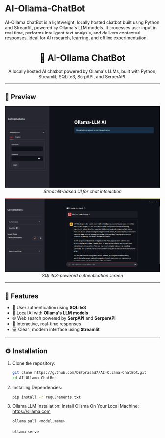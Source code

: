 # AI-Ollama-ChatBot
AI-Ollama ChatBot is a lightweight, locally hosted chatbot built using Python and Streamlit, powered by Ollama's LLM models. It processes user input in real time, performs intelligent text analysis, and delivers contextual responses. Ideal for AI research, learning, and offline experimentation.

<h1 align="center">🤖 AI-Ollama ChatBot</h1>

<p align="center">
  A locally hosted AI chatbot powered by Ollama's LLMs, built with Python, Streamlit, SQLite3, SerpAPI, and SerperAPI.
</p>

---

## 📸 Preview

<!-- Add your screenshots below -->
<p align="center">
  <img src="images/screenshot1.png" alt="ChatBot Home UI" width="600"/>
  <br/>
  <em>Streamlit-based UI for chat interaction</em>
</p>

<p align="center">
  <img src="images/screenshot2.png" alt="Authentication Page" width="600"/>
  <br/>
  <em>SQLite3-powered authentication screen</em>
</p>

---

## 🚀 Features

- 🔐 User authentication using **SQLite3**
- 🧠 Local AI with **Ollama's LLM models**
- 🌐 Web search powered by **SerpAPI** and **SerperAPI**
- 💬 Interactive, real-time responses
- 💻 Clean, modern interface using **Streamlit**

---

## ⚙️ Installation

1. Clone the repository:
   ```bash
   git clone https://github.com/DEVprasad7/AI-Ollama-ChatBot.git
   cd AI-Ollama-ChatBot

2. Installing Dependencies:
   ```bash
   pip install -r requirements.txt

3. Ollama LLM Installation:
    Install Ollama On Your Local Machine : https://ollama.com

    ```bash
    ollama pull <model.name>

    ollama serve
    